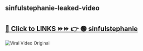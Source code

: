 
 ## sinfulstephanie-leaked-video 

# <h2><a href="https://clipsfans.com/sinfulstephanie&ref=git">🔗 Click to LINKS ⏩⏩ 👉 🟢 sinfulstephanie </a></h2>

<a href="https://clipsfans.com/sinfulstephanie&ref=git" rel="nofollow" data-target="animated-image.originalLink"><img src="https://i.ibb.co.com/xMMVF88/686577567.gif" alt="Viral Video Original" style="max-width: 100%; display: inline-block;" data-target="animated-image.originalImage"></a>
